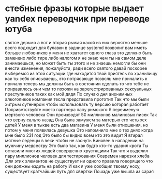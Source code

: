 # стебные фразы которые выдает yandex переводчик при переводе ютуба

святое дерьмо
а вот и вторая рыжая
какой из них вероятно меньше всего подходит для булавки в заднице
systemd позволит вам иметь больше любовников
у меня не хвататет одного глаза
это должно быть заменено либо тире либо налогом
я не знаю чем ты на самом деле занимаешься, но может быть ты этого и не знаешь
немогли бы они внести изменения, пожалуйста, ради всего святого
давай поскорее выберемся из этой ситуации
где находится твой приятель по хранилищу
как ты себя описываешь, это потрясающе
позволь мне причалить к причалу
теперь мы должны быть в состоянии сделать то что тебе не понравилось
они чем то похожи на зарегестрированных сексуальных преступников таких как мой дядя
По случаю дня анонимных алкоголиков компания тесла представила прототип
Так что мы были хитрым сутенером чтобы использовать ту версию которая работает
Поприветствуйте моего партнера папу римского
Я переименую мертвого человека
Они производят 50 миллионов малиновых писек
Так что верну сальто назад
Она была замужем за матерью его четырех детей
У меня в тыкве есть два магазина
У меня были отношения, но потом у меня появилась девушка
Это напомнило мне о тех днях когда мне было 231 год
Это было бы видно всем кто это видит
Я втирал мятные леденцы в веки чтобы не заснуть
Виновен в нападении на мужчину медсестру
Это было так, как будто кто-то ударил крота
Ты оставили многих людей совершенно хрустящими
Так что я выделил пару миллионов человек для тестирования
Современ нарезки хлеба
Для этих элементов не существует ни одного правила говорящего что они должны ездить на работу
И как я уже сообщил твоему носу, существует кратчайший путь для свертки
Лошадь уже вышла из сарая
